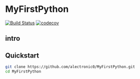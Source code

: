 # MyFirstPython
[![Build Status](https://travis-ci.org/alectronic0/MyFirstPython.svg?branch=master)](https://travis-ci.org/alectronic0/MyFirstPython)
[![codecov](https://codecov.io/gh/alectronic0/MyFirstPython/branch/master/graph/badge.svg)](https://codecov.io/gh/alectronic0/MyFirstPython)
## intro

## Quickstart
```bash
git clone https://github.com/alectronic0/MyFirstPython.git
cd MyFirstPython
```
